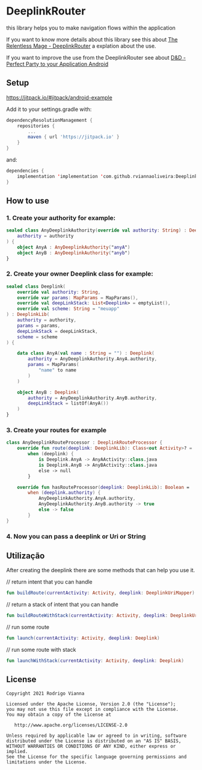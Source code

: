 # DeeplinkRouter

this library helps you to make navigation flows within the application

If you want to know more details about this library see this about [The Relentless Mage - DeeplinkRouter](https://medium.com/@rodrigo.vianna.oliveira/3f5d3ee22ed1) a explation about the use.

If you want to improve the use from the DeeplinkRouter see about [D&D - Perfect Party to your Application Android](https://medium.com/@rodrigo.vianna.oliveira/6fa4b94d8618)



## Setup

https://jitpack.io/#jitpack/android-example

Add it to your settings.gradle with:
```gradle
dependencyResolutionManagement {
    repositories {
        ...
        maven { url 'https://jitpack.io' }
    }
}
```
and:

```kotlin
dependencies {
    implementation 'implementation 'com.github.rviannaoliveira:Deeplink:{latest version}'
}
```

## How to use

### 1. Create your authority for example:
```kotlin 
sealed class AnyDeeplinkAuthority(override val authority: String) : DeeplinkAuthority(
    authority = authority
) {
    object AnyA : AnyDeeplinkAuthority("anyA")
    object AnyB : AnyDeeplinkAuthority("anyb")
}
```

### 2. Create your owner Deeplink class for example:
```kotlin
sealed class Deeplink(
    override val authority: String,
    override var params: MapParams = MapParams(),
    override val deepLinkStack: List<Deeplink> = emptyList(),
    override val scheme: String = "meuapp"
) : DeeplinkLib(
    authority = authority,
    params = params,
    deepLinkStack = deepLinkStack,
    scheme = scheme
) {

    data class AnyA(val name : String = "") : Deeplink(
        authority = AnyDeeplinkAuthority.AnyA.authority,
        params = MapParams(
            "name" to name
        )
    )

    object AnyB : Deeplink(
        authority = AnyDeeplinkAuthority.AnyB.authority,
        deepLinkStack = listOf(AnyA())
    )
}
```


### 3. Create your routes for example
```kotlin
class AnyDeeplinkRouteProcessor : DeeplinkRouteProcessor {
    override fun route(deeplink: DeeplinkLib): Class<out Activity>? =
        when (deeplink) {
            is Deeplink.AnyA -> AnyAActivity::class.java
            is Deeplink.AnyB -> AnyBActivity::class.java
            else -> null
        }

    override fun hasRouteProcessor(deeplink: DeeplinkLib): Boolean =
        when (deeplink.authority) {
            AnyDeeplinkAuthority.AnyA.authority,
            AnyDeeplinkAuthority.AnyB.authority -> true
            else -> false
        }
}
```

### 4. Now you can pass a deeplink or Uri or String

## Utilização

After creating the deeplink there are some methods that can help you use it.

// return intent that you can handle
```kotlin
fun buildRoute(currentActivity: Activity, deeplink: DeeplinkUriMapper): Intent?
```

// return a stack of intent that you can handle
```kotlin
fun buildRouteWithStack(currentActivity: Activity, deeplink: DeeplinkUriMapper): List<Intent>
```

// run some route
```kotlin
fun launch(currentActivity: Activity, deeplink: Deeplink) 
```

// run some route with stack
```kotlin
fun launchWithStack(currentActivity: Activity, deeplink: Deeplink)
```


## **License**

```
Copyright 2021 Rodrigo Vianna

Licensed under the Apache License, Version 2.0 (the "License");
you may not use this file except in compliance with the License.
You may obtain a copy of the License at

   http://www.apache.org/licenses/LICENSE-2.0

Unless required by applicable law or agreed to in writing, software
distributed under the License is distributed on an "AS IS" BASIS,
WITHOUT WARRANTIES OR CONDITIONS OF ANY KIND, either express or implied.
See the License for the specific language governing permissions and
limitations under the License.
